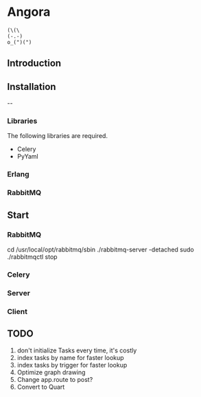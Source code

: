 # Angora

```
(\(\
(-.-)
o_(")(")
```
## Introduction

## Installation
--

### Libraries
The following libraries are required.
- Celery
- PyYaml

### Erlang

### RabbitMQ

## Start
### RabbitMQ
cd /usr/local/opt/rabbitmq/sbin
./rabbitmq-server -detached
sudo ./rabbitmqctl stop 
### Celery

### Server

### Client


## TODO
1. don't initialize Tasks every time, it's costly
2. index tasks by name for faster lookup
3. index tasks by trigger for faster lookup
4. Optimize graph drawing
5. Change app.route to post?
6. Convert to Quart
